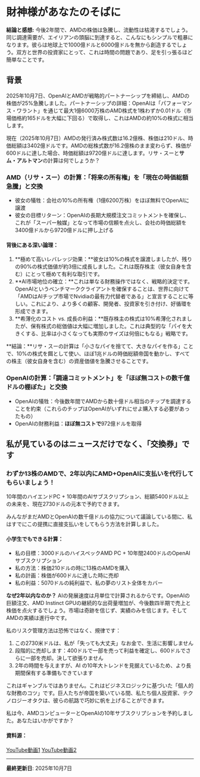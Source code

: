 # 財神様があなたのそばに

**結論と感想:** 今後2年間で、AMDの株価は急騰し、流動性は枯渇するでしょう。同じ調達需要が、エイリアンの頭脳に到達すると、こんなにもシンプルで粗暴になります。彼らは地球上で1000億ドルと6000億ドルを無から創造するでしょう。双方と世界の投資家にとって、これは時間の問題であり、足を引っ張るほど簡単なことです。

## 背景

2025年10月7日、OpenAIとAMDが戦略的パートナーシップを締結し、AMDの株価が25%急騰しました。パートナーシップの詳細：OpenAIは「パフォーマンス・ワラント」を通じて最大1億6000万株のAMD株式を1株わずか0.01ドル（市場価格約165ドルを大幅に下回る）で取得し、これはAMDの約10%の株式に相当します。

現在（2025年10月7日）AMDの発行済み株式数は16.2億株、株価は210ドル、時価総額は3402億ドルです。AMDの総株式数が16.2億株のまま変わらず、株価が600ドルに達した場合、時価総額は9720億ドルに達します。リサ・スーと**サム・アルトマン**の計算は何でしょうか？

### AMD（リサ・スー）の計算：「将来の所有権」を「現在の時価総額急騰」と交換

- 彼女の犠牲：会社の10%の所有権（1億6200万株）をほぼ無料でOpenAIに譲渡
- 彼女の目標リターン：OpenAIの長期大規模注文コミットメントを確保し、これが「スーパー触媒」となって市場の信頼を点火し、会社の時価総額を3400億ドルから9720億ドルに押し上げる

#### 背後にある深い論理：

1. **極めて高いレバレッジ効果：**彼女は10%の株式を譲渡しましたが、残りの90%の株式価値が約3倍に成長しました。これは既存株主（彼女自身を含む）にとって極めて有利な取引です。
2. **AI市場地位の確立：**これは単なる財務操作ではなく、戦略的決定です。OpenAIというベンチマーククライアントを確保することは、世界に向けて「AMDはAIチップ市場でNvidiaの最有力代替者である」と宣言することに等しい。これにより、より多くの顧客、開発者、投資家を引き付け、好循環を形成できます。
3. **希薄化のコスト vs. 成長の利益：**既存株主の株式は10%希薄化されましたが、保有株式の総価値は大幅に増加しました。これは典型的な「パイを大きくする、比率は小さくなっても実際のサイズは何倍にもなる」戦略です。

**結論：**リサ・スーの計算は「小さなパイを捨てて、大きなパイを作る」ことで、10%の株式を餌として使い、ほぼ1兆ドルの時価総額帝国を動かし、すべての株主（彼女自身を含む）の資産価値を急騰させることです。

### OpenAIの計算：「調達コミットメント」を「ほぼ無コストの数千億ドルの棚ぼた」と交換

- OpenAIの犠牲：今後数年間でAMDから数十億ドル相当のチップを調達することを約束（これらのチップはOpenAIがいずれにせよ購入する必要があったもの）
- OpenAIの財務利益：**ほぼ無コストで**972億ドルを取得

## 私が見ているのはニュースだけでなく、「交換券」です

### わずか13株のAMDで、2年以内にAMD+OpenAIに支払いを代行してもらいましょう！

10年間のハイエンドPC + 10年間のAIサブスクリプション、総額5400ドル以上の未来を、現在2730ドルの元本で予約できます。

みんながまだAMDとOpenAIの数千億ドルの協力について議論している間に、私はすでにこの提携に直接支払いをしてもらう方法を計算しました。

#### 小学生でもできる計算：

- 私の目標：3000ドルのハイスペックAMD PC + 10年間2400ドルのOpenAIサブスクリプション
- 私の方法：株価210ドルの時に13株のAMDを購入
- 私の計画：株価が600ドルに達した時に売却
- 私の利益：5070ドルの純利益で、私の夢のリスト全体をカバー

**なぜ2年以内なのか？**
AIの発展速度は月単位で計算されるからです。OpenAIの巨額注文、AMD Instinct GPUの継続的な出荷量増加が、今後数四半期で売上と株価を点火するでしょう。市場は奇跡を信じず、実績のみを信じます。そしてAMDの実績は進行中です。

私のリスク管理方法は恐怖ではなく、規律です：

1. この2730米ドルは、私が「失っても大丈夫」なお金で、生活に影響しません
2. 段階的に売却します：400ドルで一部を売って利益を確定し、600ドルでさらに一部を売却。決して欲張りません
3. 2年の時間を与えますが、AI の10年大トレンドを見据えているため、より長期間保有する準備もできています

これはギャンブルではありません。これはビジネスロジックに基づいた「個人的な財務のコツ」です。巨人たちが帝国を築いている間、私たち個人投資家、テクノロジーオタクは、彼らの航路で巧妙に帆を上げることができます。

私は今、AMDコンピューターとOpenAIの10年サブスクリプションを予約しました。あなたはいかがですか？

#### 資料源：

[YouTube動画1](https://www.youtube.com/watch?v=xPdAcoGyZ98)
[YouTube動画2](https://www.youtube.com/watch?v=U0mYqcXd8Nc)

---
**最終更新日**: 2025年10月7日